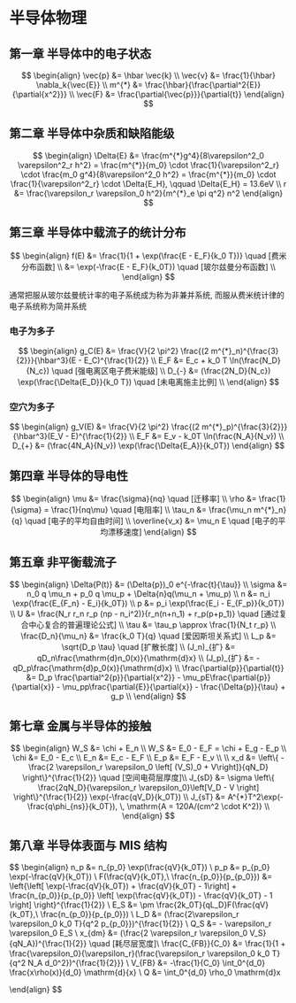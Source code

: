 # 半导体物理

## 第一章 半导体中的电子状态

$$
\begin{align}
\vec{p} &= \hbar \vec{k} \\
\vec{v} &= \frac{1}{\hbar} \nabla_k{\vec{E}} \\
m^{*} &= \frac{\hbar}{\frac{\partial^2{E}}{\partial{x^2}}} \\
\vec{F} &= \frac{\partial{\vec{p}}}{\partial{t}}
\end{align}
$$

## 第二章 半导体中杂质和缺陷能级

$$
\begin{align}
\Delta{E} &= \frac{m^{*}g^4}{8\varepsilon^2_0 \varepsilon^2_r h^2} = \frac{m^{*}}{m_0} \cdot \frac{1}{\varepsilon^2_r} \cdot \frac{m_0 g^4}{8\varepsilon^2_0 h^2} = \frac{m^{*}}{m_0} \cdot \frac{1}{\varepsilon^2_r} \cdot \Delta{E_H}, \qquad \Delta{E_H} = 13.6eV \\
r &= \frac{\varepsilon_r \varepsilon_0 h^2}{m^{*}_e \pi q^2} n^2
\end{align}
$$

## 第三章 半导体中载流子的统计分布

$$
\begin{align}
f(E) &= \frac{1}{1 + \exp(\frac{E - E_F}{k_0 T})} \quad [费米分布函数] \\
		 &= \exp(-\frac{E - E_F}{k_0T}) \quad [玻尔兹曼分布函数] \\
\end{align}
$$

通常把服从玻尔兹曼统计率的电子系统成为称为非兼并系统, 而服从费米统计律的电子系统称为简并系统

### 电子为多子

$$
\begin{align}
g_C(E) &= \frac{V}{2 \pi^2} \frac{(2 m^{*}_n)^{\frac{3}{2}}}{\hbar^3}(E - E_C)^{\frac{1}{2}} \\
E_F &= E_c + k_0 T \ln(\frac{N_D}{N_c}) \quad [强电离区电子费米能级] \\
D_{-} &= (\frac{2N_D}{N_c}) \exp(\frac{\Delta{E_D}}{k_0 T}) \quad [未电离施主比例] \\
\end{align}
$$

### 空穴为多子

$$
\begin{align}
g_V(E) &= \frac{V}{2 \pi^2} \frac{(2 m^{*}_p)^{\frac{3}{2}}}{\hbar^3}(E_V - E)^{\frac{1}{2}} \\
E_F &= E_v - k_0T \ln(\frac{N_A}{N_v}) \\
D_{+} &= (\frac{4N_A}{N_v}) \exp(\frac{\Delta{E_A}}{k_0T})
\end{align}
$$

## 第四章 半导体的导电性

$$
\begin{align}
\mu &= \frac{\sigma}{nq} \quad [迁移率] \\
\rho &= \frac{1}{\sigma} = \frac{1}{nq\mu} \quad [电阻率] \\
\tau_n &= \frac{\mu_n m^{*}_n}{q} \quad [电子的平均自由时间] \\
\overline{v_x} &= \mu_n E \quad [电子的平均漂移速度]
\end{align}
$$

## 第五章 非平衡载流子

$$
\begin{align}
\Delta{P(t)} &= (\Delta{p})_0 e^{-\frac{t}{\tau}} \\
\sigma &= n_0 q \mu_n + p_0 q \mu_p + \Delta{n}q(\mu_n + \mu_p) \\
n &= n_i \exp(\frac{E_{F_n} - E_i}{k_0T}) \\
p &= p_i \exp(\frac{E_i - E_{F_p}}{k_0T}) \\
U &= \frac{N_r r_n r_p (np - n_i^2)}{r_n(n+n_1) + r_p(p+p_1)} \quad [通过复合中心复合的普遍理论公式] \\
\tau &= \tau_p \approx \frac{1}{N_t r_p} \\
\frac{D_n}{\mu_n} &= \frac{k_0 T}{q} \quad [爱因斯坦关系式] \\
L_p &= \sqrt{D_p \tau} \quad [扩散长度] \\
(J_n)_{扩} &= qD_n\frac{\mathrm{d}n_0(x)}{\mathrm{d}x} \\
(J_p)_{扩} &= -qD_p\frac{\mathrm{d}p_0(x)}{\mathrm{d}x} \\
\frac{\partial{p}}{\partial{t}} &= D_p \frac{\partial^2{p}}{\partial{x^2}} - \mu_pE\frac{\partial{p}}{\partial{x}} - \mu_pp\frac{\partial{E}}{\partial{x}} - \frac{\Delta{p}}{\tau} + g_p \\
\end{align}
$$

## 第七章 金属与半导体的接触

$$
\begin{align}
W_S &= \chi + E_n \\
W_S &= E_0 - E_F = \chi + E_g - E_p \\
\chi &= E_0 - E_c \\
E_n &= E_c - E_F \\
E_p &= E_F - E_v \\ \\
x_d &= \left\{ -\frac{2 \varepsilon_r \varepsilon_0 \left[ (V_S)_0 + V\right]}{qN_D} \right\}^{\frac{1}{2}} \quad [空间电荷层厚度]\\
J_{sD} &= \sigma \left\{ \frac{2qN_D}{\varepsilon_r \varepsilon_0}\left[V_D - V \right] \right\}^{\frac{1}{2}} \exp(-\frac{qV_D}{k_0T}) \\
J_{sT} &= A^{*}T^2\exp(-\frac{q\phi_{ns}}{k_0T}), \, \mathrm{A = 120A/(cm^2 \cdot K^2)} \\
\end{align}
$$

## 第八章 半导体表面与 MIS 结构

$$
\begin{align}
n_p &= n_{p_0} \exp(\frac{qV}{k_0T}) \\
p_p &= p_{p_0} \exp(-\frac{qV}{k_0T}) \\
F(\frac{qV}{k_0T},\ \frac{n_{p_0}}{p_{p_0}}) &= \left\{\left[ \exp(-\frac{qV}{k_0T}) + \frac{qV}{k_0T} - 1\right] + \frac{n_{p_0}}{p_{p_0}} \left[ \exp(\frac{qV}{k_0T}) - \frac{qV}{k_0T} - 1 \right] \right\}^{\frac{1}{2}} \\
E_S &= \pm \frac{2k_0T}{qL_D}F(\frac{qV}{k_0T},\ \frac{n_{p_0}}{p_{p_0}}) \\
L_D &= (\frac{2\varepsilon_r \varepsilon_0 k_0 T}{q^2 p_{p_0}})^{\frac{1}{2}} \\
Q_S &= - \varepsilon_r \varepsilon_0 E_S \\
x_{dm} &= (\frac{2 \varepsilon_r \varepsilon_0 V_S}{qN_A})^{\frac{1}{2}} \quad [耗尽层宽度]\\ 
\frac{C_{FB}}{C_0} &= \frac{1}{1 + \frac{\varepsilon_0}{\varepsilon_r}(\frac{\varepsilon_r \varepsilon_0 k_0 T}{q^2 N_A d_0^2})^{\frac{1}{2}}} \\
V_{FB} &= -\frac{1}{C_0} \int_0^{d_0} \frac{x\rho(x)}{d_0} \mathrm{d}{x} \\
Q &= \int_0^{d_0} \rho_0 \mathrm{d}x

\end{align}
$$

